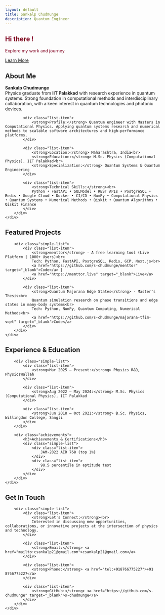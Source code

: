 ```yaml
---
layout: default
title: Sankalp Chudmunge
description: Quantum Engineer
---
```


<!-- Home Section -->
<section id="home" class="hero">
    <div class="container">
        <div class="hero-content">
            <div class="hero-text">
                <h1 class="hero-title" style="color: #800020;">Hi there !</h1>
                <p class="hero-description" style="color: #800020;">Explore my work and journey</p>
                <div class="hero-buttons">
                    <a href="#about" class="btn btn-primary">Learn More</a>
                </div>
            </div>
        </div>
    </div>
</section>

<!-- About Section -->
<section id="about" class="about">
    <div class="container">
        <h2 class="section-title">About Me</h2>
        <div class="simple-list">
            <div class="list-item profile-intro">
                <strong>Sankalp Chudmunge</strong><br>
                Physics graduate from <strong>IIT Palakkad</strong> with research experience in quantum systems. Strong foundation in computational methods and interdisciplinary collaboration, with a keen interest in quantum technologies and photonic devices.
            </div>
            
            <div class="list-item">
                <strong>Profile:</strong> Quantum engineer with Masters in Computational Physics. Applying quantum systems research and numerical methods to scalable software architectures and high-performance platforms.
            </div>
            
            <div class="list-item">
                <strong>Location:</strong> Maharashtra, India<br>
                <strong>Education:</strong> M.Sc. Physics (Computational Physics), IIT Palakkad<br>
                <strong>Specialization:</strong> Quantum Systems & Quantum Engineering
            </div>
            
            <div class="list-item">
                <strong>Technical Skills:</strong><br>
                Python • FastAPI • SQLModel • REST APIs • PostgreSQL • Redis • Google Cloud • Docker • CI/CD • NumPy • Computational Physics • Quantum Systems • Numerical Methods • Qiskit • Quantum Algorithms • Qiskit Finance
            </div>
        </div>
    </div>
</section>

<!-- Projects Section -->
<section id="projects" class="projects">
    <div class="container">
        <h2 class="section-title">Featured Projects</h2>
        
        <div class="simple-list">
            <div class="list-item">
                <strong>menttor</strong> - A free learning tool (Live Platform | 1000+ Users)<br>
                Tech: Python, FastAPI, PostgreSQL, Redis, GCP, Next.js<br>
                <a href="https://github.com/s-chudmunge/menttor" target="_blank">Code</a> | 
                <a href="https://menttor.live" target="_blank">Live</a>
            </div>
            
            <div class="list-item">
                <strong>Quantum Majorana Edge States</strong> - Master's Thesis<br>
                Quantum simulation research on phase transitions and edge states in many-body systems<br>
                Tech: Python, NumPy, Quantum Computing, Numerical Methods<br>
                <a href="https://github.com/s-chudmunge/majorana-tfim-vqet" target="_blank">Code</a>
            </div>
        </div>
    </div>
</section>

<!-- Experience Section -->
<section id="experience" class="experience">
    <div class="container">
        <h2 class="section-title">Experience & Education</h2>
        
        <div class="simple-list">
            <div class="list-item">
                <strong>Mar 2025 – Present:</strong> Physics R&D, PhysicsWallah
            </div>
            
            <div class="list-item">
                <strong>Aug 2022 – May 2024:</strong> M.Sc. Physics (Computational Physics), IIT Palakkad
            </div>
            
            <div class="list-item">
                <strong>Jun 2018 – Oct 2021:</strong> B.Sc. Physics, Willingdon College, Sangli
            </div>
        </div>
        
        <div class="achievements">
            <h3>Achievements & Certifications</h3>
            <div class="simple-list">
                <div class="list-item">
                    JAM-2022 AIR 768 (top 1%)
                </div>
                <div class="list-item">
                    98.5 percentile in aptitude test
                </div>
            </div>
        </div>
    </div>
</section>

<!-- Contact Section -->
<section id="contact" class="contact">
    <div class="container">
        <h2 class="section-title">Get In Touch</h2>
        
        <div class="simple-list">
            <div class="list-item">
                <strong>Let's Connect:</strong><br>
                Interested in discussing new opportunities, collaborations, or innovative projects at the intersection of physics and technology.
            </div>
            
            <div class="list-item">
                <strong>Email:</strong> <a href="mailto:csankalp21@gmail.com">csankalp21@gmail.com</a>
            </div>
            
            <div class="list-item">
                <strong>Phone:</strong> <a href="tel:+918766775227">+91 8766775227</a>
            </div>
            
            <div class="list-item">
                <strong>GitHub:</strong> <a href="https://github.com/s-chudmunge" target="_blank">s-chudmunge</a>
            </div>
        </div>
    </div>
</section>

